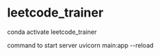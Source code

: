 # leetcode_trainer

conda activate leetcode_trainer

command to start server
uvicorn main:app --reload